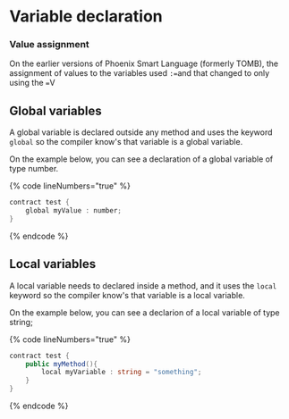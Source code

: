 # Variable declaration

### Value assignment

On the earlier versions of Phoenix Smart Language (formerly TOMB), the assignment of values to the variables used `:=`and that changed to only using the `=`V

## Global variables

A global variable is declared outside any method and uses the keyword `global` so the compiler know's that variable is a global variable.

On the example below, you can see a declaration of a global variable of type number.

{% code lineNumbers="true" %}
```csharp
contract test {
    global myValue : number;
}
```
{% endcode %}

## Local variables

A local variable needs to declared inside a method, and it uses the `local` keyword so the compiler know's that variable is a local variable.

On the example below, you can see a declarion of a local variable of type string;&#x20;

{% code lineNumbers="true" %}
```csharp
contract test {
    public myMethod(){
        local myVariable : string = "something";
    }
}
```
{% endcode %}

